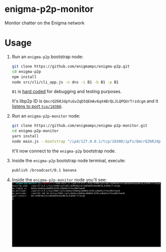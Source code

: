 # enigma-p2p-monitor

Monitor chatter on the Enigma network

# Usage

1. Run an `enigma-p2p` bootstrap node:

   ```bash
   git clone https://github.com/enigmampc/enigma-p2p.git
   cd enigma-p2p
   npm install
   node src/cli/cli_app.js -n dns -i B1 -b B1 -p B1
   ```

   `B1` is [hard coded](https://github.com/enigmampc/enigma-p2p/blob/ada81f91111ec9f4a83c2abae21210776db54a4e/test/singleConfig/id-l.json) for debugging and testing purposes.

   It's libp2p ID is `QmcrQZ6RJdpYuGvZqD5QEHAv6qX4BrQLJLQPQUrTrzdcgm` and it [listens to port `tcp/10300`](https://github.com/enigmampc/enigma-p2p/blob/c30ed1e82853a793c9453a79efeb654ee77dec38/configs/debug.json#L2).

2. Run an `enigma-p2p-monitor` node:

   ```bash
   git clone https://github.com/enigmampc/enigma-p2p-monitor.git
   cd enigma-p2p-monitor
   yarn install
   node main.js --bootstrap "/ip4/127.0.0.1/tcp/10300/ipfs/QmcrQZ6RJdpYuGvZqD5QEHAv6qX4BrQLJLQPQUrTrzdcgm"
   ```

   It'll now connect to the `enigma-p2p` bootstrap node.

3. Inside the `enigma-p2p` bootstrap node terminal, execute:

   ```bash
   publish /broadcast/0.1 banana
   ```

4. Inside the `enigma-p2p-monitor` node you'll see:
   ![demo](/demo.gif)
